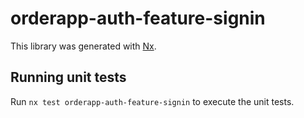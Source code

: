 # orderapp-auth-feature-signin

This library was generated with [Nx](https://nx.dev).

## Running unit tests

Run `nx test orderapp-auth-feature-signin` to execute the unit tests.
